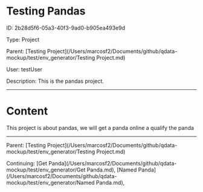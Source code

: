# Testing Pandas



ID: 2b28d5f6-05a3-40f3-9ad0-b905ea493e9d

Type: Project

Parent: [Testing Project](/Users/marcosf2/Documents/github/qdata-mockup/test/env_generator/Testing Project.md)

User: testUser

Description:
This is the pandas project.





---------------------------------------------
# Content



This project is about pandas, we will get a panda online a qualify the panda






----------------------------------------------



Parent: [Testing Project](/Users/marcosf2/Documents/github/qdata-mockup/test/env_generator/Testing Project.md)

Continuing: [Get Panda](/Users/marcosf2/Documents/github/qdata-mockup/test/env_generator/Get Panda.md), [Named Panda](/Users/marcosf2/Documents/github/qdata-mockup/test/env_generator/Named Panda.md), 

